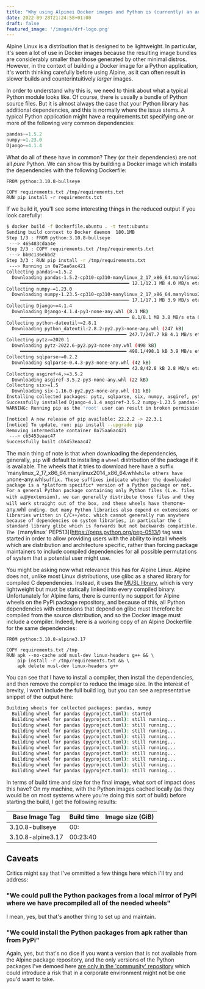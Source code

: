 ```yaml
---
title: "Why using Alpinei Docker images and Python is (currently) an antipattern"
date: 2022-09-28T21:24:58+01:00
draft: false
featured_image: '/images/drf-logo.png'
---
```


Alpine Linux is a distribution that is designed to be lightweight. In particular, it's seen a lot of use in Docker images because the resulting image bundles are considerably smaller than those generated by other minimal distros. However, in the context of building a Docker image for a Python application, it's worth thinking carefully before using Alpine, as it can often result in slower builds and counterintuitively *larger* images.

In order to understand why this is, we need to think about what a typical Python module looks like. Of course, there is usually a bundle of Python source files. But it is almost always the case that your Python library has additional dependencies, and this is normally where the issue stems. A typical Python application might have a requirements.txt specifying one or more of the following very common dependencies:

```python
pandas~=1.5.2
numpy~=1.23.0
Django~=4.1.4
```

What do all of these have in common? They (or their dependencies) are not all *pure* Python. We can show this by building a Docker image which installs the dependencies with the following Dockerfile:
```docker
FROM python:3.10.8-bullseye

COPY requirements.txt /tmp/requirements.txt
RUN pip install -r requirements.txt
```
If we build it, you'll see some interesting things in the reduced output if you look carefully:
```bash
$ docker build -f Dockerfile.ubuntu . -t test:ubuntu
Sending build context to Docker daemon  180.1MB
Step 1/3 : FROM python:3.10.8-bullseye
 ---> 465483cdaa4e
Step 2/3 : COPY requirements.txt /tmp/requirements.txt
 ---> bb0c136ebbd2
Step 3/3 : RUN pip install -r /tmp/requirements.txt
 ---> Running in 0a75aa6ac421
Collecting pandas~=1.5.2
  Downloading pandas-1.5.2-cp310-cp310-manylinux_2_17_x86_64.manylinux2014_x86_64.whl (12.1 MB)
     ━━━━━━━━━━━━━━━━━━━━━━━━━━━━━━━━━━━━━━━━ 12.1/12.1 MB 4.0 MB/s eta 0:00:00
Collecting numpy~=1.23.0
  Downloading numpy-1.23.5-cp310-cp310-manylinux_2_17_x86_64.manylinux2014_x86_64.whl (17.1 MB)
     ━━━━━━━━━━━━━━━━━━━━━━━━━━━━━━━━━━━━━━━━ 17.1/17.1 MB 3.9 MB/s eta 0:00:00
Collecting Django~=4.1.4
  Downloading Django-4.1.4-py3-none-any.whl (8.1 MB)
     ━━━━━━━━━━━━━━━━━━━━━━━━━━━━━━━━━━━━━━━━ 8.1/8.1 MB 3.8 MB/s eta 0:00:00
Collecting python-dateutil>=2.8.1
  Downloading python_dateutil-2.8.2-py2.py3-none-any.whl (247 kB)
     ━━━━━━━━━━━━━━━━━━━━━━━━━━━━━━━━━━━━━━━ 247.7/247.7 kB 4.1 MB/s eta 0:00:00
Collecting pytz>=2020.1
  Downloading pytz-2022.6-py2.py3-none-any.whl (498 kB)
     ━━━━━━━━━━━━━━━━━━━━━━━━━━━━━━━━━━━━━━━ 498.1/498.1 kB 3.9 MB/s eta 0:00:00
Collecting sqlparse>=0.2.2
  Downloading sqlparse-0.4.3-py3-none-any.whl (42 kB)
     ━━━━━━━━━━━━━━━━━━━━━━━━━━━━━━━━━━━━━━━━ 42.8/42.8 kB 2.8 MB/s eta 0:00:00
Collecting asgiref<4,>=3.5.2
  Downloading asgiref-3.5.2-py3-none-any.whl (22 kB)
Collecting six>=1.5
  Downloading six-1.16.0-py2.py3-none-any.whl (11 kB)
Installing collected packages: pytz, sqlparse, six, numpy, asgiref, python-dateutil, Django, pandas
Successfully installed Django-4.1.4 asgiref-3.5.2 numpy-1.23.5 pandas-1.5.2 python-dateutil-2.8.2 pytz-2022.6 six-1.16.0 sqlparse-0.4.3
WARNING: Running pip as the 'root' user can result in broken permissions and conflicting behaviour with the system package manager. It is recommended to use a virtual environment instead: https://pip.pypa.io/warnings/venv

[notice] A new release of pip available: 22.2.2 -> 22.3.1
[notice] To update, run: pip install --upgrade pip
Removing intermediate container 0a75aa6ac421
 ---> cb5453eaac47
Successfully built cb5453eaac47
```

The main thing of note is that when downloading the dependencies, generally, `pip` will default to installing a `wheel` distribution of the package if it is available. The wheels that it tries to download here have a suffix 'manylinux_2_17_x86_64.manylinux2014_x86_64.whl` while others have a `none-any.whl` suffix. These suffixes indicate whether the downloaded package is a *platform specific* version of a Python package or not. For a general Python package containing only Python files (i.e. files with a `.py` extension), we can generally distribute those files and they will work straight out of the box, and these wheels have the `none-any.whl` ending. But many Python libraries also depend on extensions or libraries written in C/C++/etc. which cannot generally run anywhere because of dependencies on system libraries, in particular the C standard library glibc which is forwards but not backwards compatible. The [`manylinux` PEP513](https://peps.python.org/pep-0513/) tag was started in order to allow providing users with the ability to install wheels which are distribution and architecture specific, rather than forcing package maintainers to include compiled dependencies for all possible permutations of system that a potential user might use.

You might be asking now what relevance this has for Alpine Linux. Alpine does not, unlike most Linux distributions, use glibc as a shared library for compiled C dependencies. Instead, it uses the [MUSL library](https://musl.libc.org/), which is very lightweight but must be statically linked into every compiled binary. Unfortunately for Alpine fans, there is currently no support for Alpine wheels on the PyPi package repository, and because of this, all Python dependencies with extensions that depend on glibc must therefore be compiled from the source distribution, and so the Docker image must include a compiler. Indeed, here is a working copy of an Alpine Dockerfile for the same dependencies:
```docker
FROM python:3.10.8-alpine3.17

COPY requirements.txt /tmp
RUN apk --no-cache add musl-dev linux-headers g++ && \
    pip install -r /tmp/requirements.txt && \
    apk delete musl-dev linux-headers g++
```
You can see that I have to install a compiler, then install the dependencies, and then remove the compiler to reduce the image size. In the interest of brevity, I won't include the full build log, but you can see a representative snippet of the output here:
```bash
Building wheels for collected packages: pandas, numpy
  Building wheel for pandas (pyproject.toml): started
  Building wheel for pandas (pyproject.toml): still running...
  Building wheel for pandas (pyproject.toml): still running...
  Building wheel for pandas (pyproject.toml): still running...
  Building wheel for pandas (pyproject.toml): still running...
  Building wheel for pandas (pyproject.toml): still running...
  Building wheel for pandas (pyproject.toml): still running...
  Building wheel for pandas (pyproject.toml): still running...
  Building wheel for pandas (pyproject.toml): still running...
  Building wheel for pandas (pyproject.toml): still running...
  Building wheel for pandas (pyproject.toml): still running...
```

In terms of build time and size for the final image, what sort of impact does this have? On my machine, with the Python images cached locally (as they would be on most systems where you're doing this sort of build) before starting the build, I get the following results:

| Base Image Tag    | Build time  | Image size (GiB) |
|-------------------|-------------|------------------|
| 3.10.8-bullseye   | 00:         |                  |
| 3.10.8-alpine3.17 | 00:23:40    |                  |
## Caveats

Critics might say that I've ommitted a few things here which I'll try and address:

### "We could pull the Python packages from a local mirror of PyPi where we have precompiled all of the needed wheels"

I mean, yes, but that's another thing to set up and maintain.

### "We could install the Python packages from apk rather than from PyPi"

Again, yes, but that's no dice if you want a version that is not available from the Alpine package repository, and the only versions of the Python packages I've demoed here [are only in the 'community' repository](https://pkgs.alpinelinux.org/packages?name=py3-numpy&branch=v3.17&repo=&arch=&maintainer=) which could introduce a risk that in a corporate environment might not be one you'd want to take.

